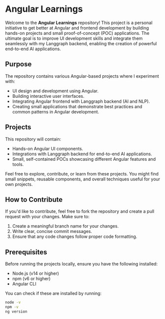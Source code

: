 # Angular Learnings

Welcome to the **Angular Learnings** repository! This project is a personal initiative to get better at Angular and frontend development by building hands-on projects and small proof-of-concept (POC) applications. The ultimate goal is to improve UI development skills and integrate them seamlessly with my Langgraph backend, enabling the creation of powerful end-to-end AI applications.

## Purpose

The repository contains various Angular-based projects where I experiment with:

- UI design and development using Angular.
- Building interactive user interfaces.
- Integrating Angular frontend with Langgraph backend (AI and NLP).
- Creating small applications that demonstrate best practices and common patterns in Angular development.

## Projects

This repository will contain:

- Hands-on Angular UI components.
- Integrations with Langgraph backend for end-to-end AI applications.
- Small, self-contained POCs showcasing different Angular features and tools.

Feel free to explore, contribute, or learn from these projects. You might find small snippets, reusable components, and overall techniques useful for your own projects.

## How to Contribute

If you'd like to contribute, feel free to fork the repository and create a pull request with your changes. Make sure to:

1. Create a meaningful branch name for your changes.
2. Write clear, concise commit messages.
3. Ensure that any code changes follow proper code formatting.

## Prerequisites

Before running the projects locally, ensure you have the following installed:

- Node.js (v14 or higher)
- npm (v6 or higher)
- Angular CLI

You can check if these are installed by running:

```bash
node -v
npm -v
ng version
```
